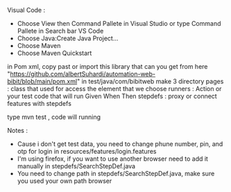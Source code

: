 Visual Code : 
- Choose View then Command Pallete in Visual Studio or type Command Pallete in Search bar VS Code
- Choose Java:Create Java Project...
- Choose Maven 
- Choose Maven Quickstart

in Pom xml, copy past or import this library that can you get from here "https://github.com/albertSuhardi/automation-web-bibit/blob/main/pom.xml"
in test/java/com/bibitweb make 3 directory 
pages    : class that used for access the element that we choose 
runners  : Action or your test code that will run Given When Then
stepdefs : proxy or connect features with stepdefs

type mvn test , code will running

Notes : 
- Cause i don't get test data, you need to change phune number, pin, and otp for login in resources/features/login.features
- I'm using firefox, if you want to use another browser need to add it manually in stepdefs/SearchStepDef.java
- You need to change path in stepdefs/SearchStepDef.java, make sure you used your own path browser